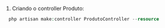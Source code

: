 1. Criando o controller Produto:

```PHP
  php artisan make:controller ProdutoController --resource
```